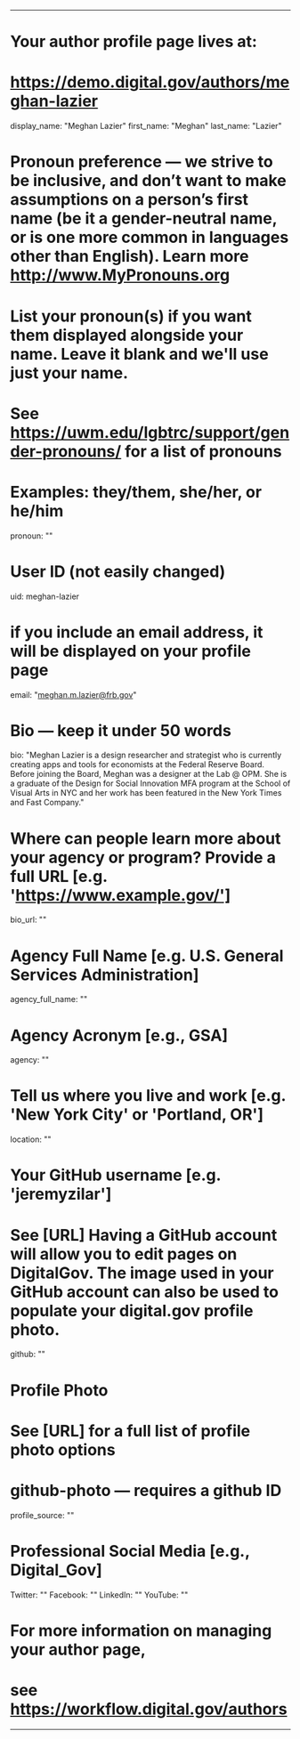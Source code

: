 
---

# Your author profile page lives at:
# https://demo.digital.gov/authors/meghan-lazier

display_name: "Meghan Lazier"
first_name: "Meghan"
last_name: "Lazier"

# Pronoun preference — we strive to be inclusive, and don’t want to make assumptions on a person’s first name (be it a gender-neutral name, or is one more common in languages other than English). Learn more http://www.MyPronouns.org
# List your pronoun(s) if you want them displayed alongside your name. Leave it blank and we'll use just your name.
# See https://uwm.edu/lgbtrc/support/gender-pronouns/ for a list of pronouns
# Examples: they/them, she/her, or he/him
pronoun: ""

# User ID (not easily changed)
uid: meghan-lazier

# if you include an email address, it will be displayed on your profile page
email: "meghan.m.lazier@frb.gov"

# Bio — keep it under 50 words
bio: "Meghan Lazier is a design researcher and strategist who is currently creating apps and tools for economists at the Federal Reserve Board. Before joining the Board, Meghan was a designer at the Lab @ OPM. She is a graduate of the Design for Social Innovation MFA program at the School of Visual Arts in NYC and her work has been featured in the New York Times and Fast Company."

# Where can people learn more about your agency or program? Provide a full URL [e.g. 'https://www.example.gov/']
bio_url: ""

# Agency Full Name [e.g. U.S. General Services Administration]
agency_full_name: ""

# Agency Acronym [e.g., GSA]
agency: ""

# Tell us where you live and work [e.g. 'New York City' or 'Portland, OR']
location: ""

# Your GitHub username [e.g. 'jeremyzilar']
# See [URL] Having a GitHub account will allow you to edit pages on DigitalGov. The image used in your GitHub account can also be used to populate your digital.gov profile photo.
github: ""

# Profile Photo
# See [URL] for a full list of profile photo options
# github-photo — requires a github ID
profile_source: ""

# Professional Social Media [e.g., Digital_Gov]
Twitter: ""
Facebook: ""
LinkedIn: ""
YouTube: ""

# For more information on managing your author page,
# see https://workflow.digital.gov/authors

---
